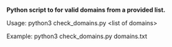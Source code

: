 **Python script to for valid domains from a provided list.**


Usage:      python3 check_domains.py \<list of domains\>

Example:    python3 check_domains.py domains.txt
